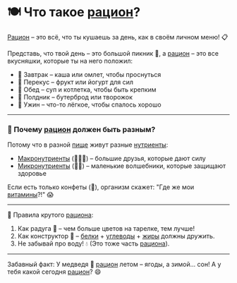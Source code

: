 # 🍽️ Что такое [рацион](ration.md)?

[Рацион](ration.md) – это всё, что ты кушаешь за день, как в своём личном меню! 📋

Представь, что твой день – это большой пикник 🧺, а [рацион](ration.md) – это все вкусняшки, которые ты на него положил:
- 🥣 Завтрак – каша или омлет, чтобы проснуться
- 🍎 Перекус – фрукт или йогурт для сил
- 🍲 Обед – суп и котлетка, чтобы быть крепким
- 🥪 Полдник – бутерброд или творожок
- 🍛 Ужин – что-то лёгкое, чтобы спалось хорошо

---

### 🌟 Почему [рацион](ration.md) должен быть разным?
Потому что в разной [пище](food.md) живут разные [нутриенты](nutrient.md):
- [Макронутриенты](macronutrients.md) (🍗🥑🍞) – большие друзья, которые дают силу
- [Микронутриенты](micronutients.md) (🍓🥦) – маленькие волшебники, которые защищают здоровье

Если есть только конфеты (🍬), организм скажет: "Где же мои [витамины](vitamins.md)?!" 😱

---

📌 Правила крутого [рациона](ration.md):
1. Как радуга 🌈 – чем больше цветов на тарелке, тем лучше!
2. Как конструктор 🧩 – [белки](protein.md) + [углеводы](carbohydrates.md) + [жиры](fats.md) должны дружить.
3. Не забывай про воду! 💧 (Это тоже часть [рациона](ration.md)).

---

Забавный факт: У медведя 🐻 [рацион](ration.md) летом – ягоды, а зимой... сон! А у тебя какой сегодня [рацион](ration.md)? 😄
